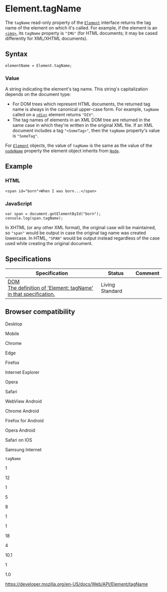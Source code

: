 Element.tagName
===============

The `tagName` read-only property of the [`Element`](../element) interface returns the tag name of the element on which it's called. For example, if the element is an [`<img>`](https://developer.mozilla.org/en-US/docs/Web/HTML/Element/img), its `tagName` property is `"IMG"` (for HTML documents; it may be cased differently for XML/XHTML documents).

Syntax
------

    elementName = Element.tagName;

### Value

A string indicating the element's tag name. This string's capitalization depends on the document type:

-   For DOM trees which represent HTML documents, the returned tag name is always in the canonical upper-case form. For example, `tagName` called on a [`<div>`](https://developer.mozilla.org/en-US/docs/Web/HTML/Element/div) element returns `"DIV"`.
-   The tag names of elements in an XML DOM tree are returned in the same case in which they're written in the original XML file. If an XML document includes a tag `"<SomeTag>"`, then the `tagName` property's value is `"SomeTag"`.

For [`Element`](../element) objects, the value of `tagName` is the same as the value of the [`nodeName`](../node/nodename) property the element object inherits from [`Node`](../node).

Example
-------

### HTML

    <span id="born">When I was born...</span>

### JavaScript

    var span = document.getElementById("born");
    console.log(span.tagName);

In XHTML (or any other XML format), the original case will be maintained, so `"span"` would be output in case the original tag name was created lowercase. In HTML, `"SPAN"` would be output instead regardless of the case used while creating the original document.

Specifications
--------------

<table><thead><tr class="header"><th>Specification</th><th>Status</th><th>Comment</th></tr></thead><tbody><tr class="odd"><td><a href="https://dom.spec.whatwg.org/#dom-element-tagname">DOM<br />
<span class="small">The definition of 'Element: tagName' in that specification.</span></a></td><td><span class="spec-living">Living Standard</span></td><td></td></tr></tbody></table>

Browser compatibility
---------------------

Desktop

Mobile

Chrome

Edge

Firefox

Internet Explorer

Opera

Safari

WebView Android

Chrome Android

Firefox for Android

Opera Android

Safari on IOS

Samsung Internet

`tagName`

1

12

1

5

8

1

1

18

4

10.1

1

1.0

<a href="https://developer.mozilla.org/en-US/docs/Web/API/Element/tagName" class="_attribution-link">https://developer.mozilla.org/en-US/docs/Web/API/Element/tagName</a>
